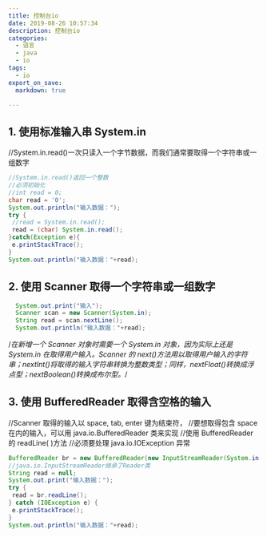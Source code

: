 ```yaml
---
title: 控制台io
date: 2019-08-26 10:57:34
description: 控制台io
categories:
  - 语言
  - java
  - io
tags:
  - io
export_on_save:
  markdown: true

---
```


## 1. 使用标准输入串 System.in

//System.in.read()一次只读入一个字节数据，而我们通常要取得一个字符串或一组数字

```java
//System.in.read()返回一个整数
//必须初始化
//int read = 0;
char read = '0';
System.out.println("输入数据：");
try {
 //read = System.in.read();
 read = (char) System.in.read();
}catch(Exception e){
 e.printStackTrace();
}
System.out.println("输入数据："+read);
```

## 2. 使用 Scanner 取得一个字符串或一组数字

```java
  System.out.print("输入");
  Scanner scan = new Scanner(System.in);
  String read = scan.nextLine();
  System.out.println("输入数据："+read);
```

/_在新增一个 Scanner 对象时需要一个 System.in 对象，因为实际上还是 System.in 在取得用户输入。Scanner 的 next()方法用以取得用户输入的字符串；nextInt()将取得的输入字符串转换为整数类型；同样，nextFloat()转换成浮点型；nextBoolean()转换成布尔型。_/

## 3. 使用 BufferedReader 取得含空格的输入

//Scanner 取得的输入以 space, tab, enter 键为结束符，
//要想取得包含 space 在内的输入，可以用 java.io.BufferedReader 类来实现
//使用 BufferedReader 的 readLine( )方法
//必须要处理 java.io.IOException 异常

```java
BufferedReader br = new BufferedReader(new InputStreamReader(System.in ));
//java.io.InputStreamReader继承了Reader类
String read = null;
System.out.print("输入数据：");
try {
 read = br.readLine();
} catch (IOException e) {
 e.printStackTrace();
}
System.out.println("输入数据："+read);
```
